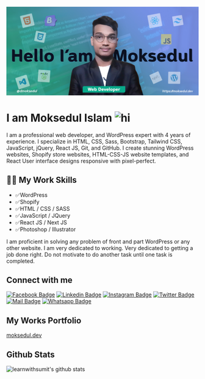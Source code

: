 ![Web Developer](https://github.com/codermoksedul/mydocuments/blob/main/cover.jpg?raw=true)

# I am Moksedul Islam <img src="assets/hello.gif" width="28px" alt="hi">

I am a professional web developer, and WordPress expert with 4 years of experience. I specialize in HTML, CSS, Sass, Bootstrap, Tailwind CSS, JavaScript, jQuery, React JS, Git, and GitHub. I create stunning WordPress websites, Shopify store websites, HTML-CSS-JS website templates, and React User interface designs responsive with pixel-perfect.


## 👨‍💻 My Work Skills

- ✅WordPress
- ✅Shopify
- ✅HTML / CSS / SASS
- ✅JavaScript / JQuery
- ✅React JS / Next JS
- ✅Photoshop / Illustrator


I am proficient in solving any problem of front and part WordPress or any other website. I am very dedicated to working. Very dedicated to getting a job done right. Do not motivate to do another task until one task is completed.
## Connect with me

[![Facebook Badge](https://img.shields.io/badge/Facebook-1877F2?style=for-the-badge&logo=facebook&logoColor=white)](https://facebook.com/codermoksedul) [![Linkedin Badge](https://img.shields.io/badge/LinkedIn-0077B5?style=for-the-badge&logo=linkedin&logoColor=white)](https://www.linkedin.com/in/codermoksedul/) [![Instagram Badge](https://img.shields.io/badge/Instagram-E4405F?style=for-the-badge&logo=instagram&logoColor=white)](https://instagram.com/codermoksedul) [![Twitter Badge](https://img.shields.io/badge/Twitter-1DA1F2?style=for-the-badge&logo=twitter&logoColor=white)](https://twitter.com/codermoksedul) [![Mail Badge](https://img.shields.io/badge/Gmail-D14836?style=for-the-badge&logo=gmail&logoColor=white)](mailto:info@moksedul.dev) [![Whatsapp Badge](https://img.shields.io/badge/Whatsapp-075e54?style=for-the-badge&logo=whatsapp&logoColor=white)](https://api.whatsapp.com/send?phone=8801518301895)

## My Works Portfolio

[moksedul.dev](https://moksedul.dev/)

## Github Stats

![learnwithsumit's github stats](https://github-readme-stats.vercel.app/api?username=codermoksedul&count_private=true&theme=tokyonight&hide=contribs,prs)

